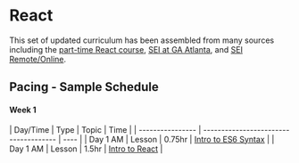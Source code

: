 # React

This set of updated curriculum has been assembled from many sources including the [part-time React course](https://git.generalassemb.ly/react-development/react-development-course-materials), [SEI at GA Atlanta](https://generalassemb.ly/locations/atlanta), and [SEI Remote/Online](https://generalassemb.ly/education/software-engineering-immersive-remote/online). 

## Pacing - Sample Schedule

#### Week 1

| Day/Time | Type | Topic | Time |
| ---------------- | ------------------------------------- | ---- |
| Day 1 AM | Lesson | 0.75hr | [Intro to ES6 Syntax](es6-syntax/readme.md) | 
| Day 1 AM | Lesson | 1.5hr | [Intro to React](#) | 



